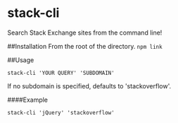 stack-cli
=========

Search Stack Exchange sites from the command line!

##Installation
From the root of the directory.
`npm link`

##Usage

`stack-cli 'YOUR QUERY' 'SUBDOMAIN'`

If no subdomain is specified, defaults to 'stackoverflow'.

####Example

`stack-cli 'jQuery' 'stackoverflow'`
